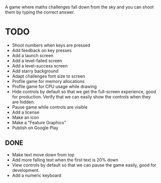 A game where maths challenges fall down from the sky and you can shoot
them by typing the correct answer.

# TODO
* Shoot numbers when keys are pressed
* Add feedback on key presses
* Add a launch screen
* Add a level-failed screen
* Add a level-success screen
* Add starry background
* Adapt challenges font size to screen
* Profile game for memory allocations
* Profile game for CPU usage while drawing
* Hide controls by default so that we get the full-screen experience,
  good for production. Verify that we can easily show the controls
  when they are hidden.
* Pause game while controls are visible
* Add a license
* Make an icon
* Make a "Feature Graphics"
* Publish on Google Play


## DONE
* Make text move down from top
* Add more falling text when the first text is 20% down
* View controls by default so that we can pause the game easily, good
  for development.
* Add a numeric keyboard

